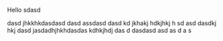 Hello
sdasd

dasd
jhkkhkdasdasd
dasd
assdasd
dasd kd jkhakj hdkjhkj h sd asd
dasdkj hkj
dasd jasdadhjhkhdasdas
kdhkjhdj
das
d
dasdasd
asd
as
d
a
s
